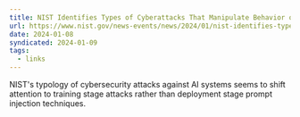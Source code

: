 ```yaml
---
title: NIST Identifies Types of Cyberattacks That Manipulate Behavior of AI Systems
url: https://www.nist.gov/news-events/news/2024/01/nist-identifies-types-cyberattacks-manipulate-behavior-ai-systems
date: 2024-01-08
syndicated: 2024-01-09
tags:
  - links
---
```


NIST's typology of cybersecurity attacks against AI systems seems to shift attention to training stage attacks rather than deployment stage prompt injection techniques.
